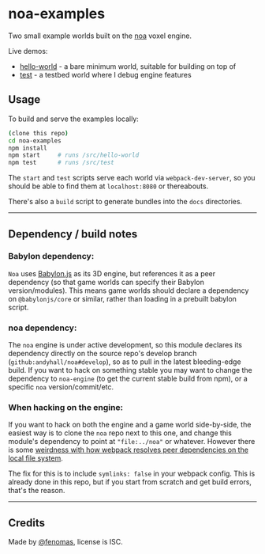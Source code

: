 
# noa-examples

Two small example worlds built on the [noa](https://github.com/andyhall/noa) voxel engine.

Live demos:
 * [hello-world](https://andyhall.github.io/noa-examples/hello-world/) - a bare minimum world, suitable for building on top of
 * [test](https://andyhall.github.io/noa-examples/test/) - a testbed world where I debug engine features


## Usage

To build and serve the examples locally:

```sh
(clone this repo)
cd noa-examples
npm install
npm start     # runs /src/hello-world
npm test      # runs /src/test
```

The `start` and `test` scripts serve each world via `webpack-dev-server`, so you should be able to find them at `localhost:8080` or thereabouts.

There's also a `build` script to generate bundles into the `docs` directories.

----

## Dependency / build notes

### Babylon dependency:

`Noa` uses [Babylon.js](https://www.babylonjs.com/) as its 3D engine, but references it as a peer dependency (so that game worlds can specify their Babylon version/modules). This means game worlds should declare a dependency on `@babylonjs/core` or similar, rather than loading in a prebuilt babylon script.

### noa dependency:

The `noa` engine is under active development, so this module declares its dependency directly on the source repo's develop branch (`github:andyhall/noa#develop`), so as to pull in the latest bleeding-edge build. If you want to hack on something stable you may want to change the dependency to `noa-engine` (to get the current stable build from npm), or a specific `noa` version/commit/etc.

### When hacking on the engine:

If you want to hack on both the engine and a game world side-by-side, the easiest way is to clone the `noa` repo next to this one, and change this module's dependency to point at `"file:../noa"` or whatever. However there is some [weirdness with how webpack resolves peer dependencies on the local file system](https://medium.com/@penx/managing-dependencies-in-a-node-package-so-that-they-are-compatible-with-npm-link-61befa5aaca7). 

The fix for this is to include `symlinks: false` in your webpack config. This is already done in this repo, but if you start from scratch and get build errors, that's the reason.

----

## Credits

Made by [@fenomas](https://twitter.com/fenomas), license is ISC.


